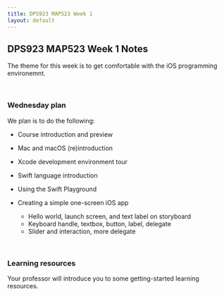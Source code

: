 ```yaml
---
title: DPS923 MAP523 Week 1
layout: default
---
```


## DPS923 MAP523 Week 1 Notes

The theme for this week is to get comfortable with the iOS programming environemnt. 

<br>

### Wednesday plan

We plan is to do the following:

* Course introduction and preview 

* Mac and macOS (re)introduction 

* Xcode development environment tour 

* Swift language introduction

* Using the Swift Playground

* Creating a simple one-screen iOS app
  * Hello world, launch screen, and text label on storyboard
  * Keyboard handle, textbox, button, label, delegate
  * Slider and interaction, more delegate

<br>

### Learning resources

Your professor will introduce you to some getting-started learning resources.

<br>
